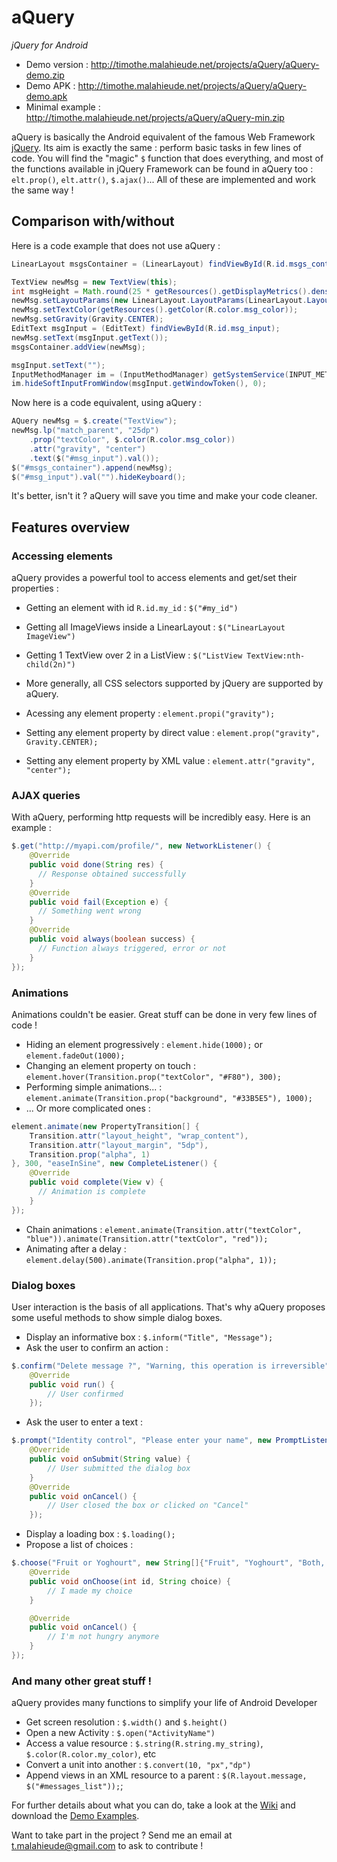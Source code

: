 # aQuery
*jQuery for Android*

* Demo version : http://timothe.malahieude.net/projects/aQuery/aQuery-demo.zip
* Demo APK : http://timothe.malahieude.net/projects/aQuery/aQuery-demo.apk
* Minimal example : http://timothe.malahieude.net/projects/aQuery/aQuery-min.zip

aQuery is basically the Android equivalent of the famous Web Framework [jQuery](https://jquery.com/).
Its aim is exactly the same : perform basic tasks in few lines of code. You will find the "magic" `$` function that does everything, and most of the functions available in jQuery Framework can be found in aQuery too : `elt.prop()`, `elt.attr()`, `$.ajax()`... All of these are implemented and work the same way !

## Comparison with/without
Here is a code example that does not use aQuery :
```java
LinearLayout msgsContainer = (LinearLayout) findViewById(R.id.msgs_container);

TextView newMsg = new TextView(this);
int msgHeight = Math.round(25 * getResources().getDisplayMetrics().density);
newMsg.setLayoutParams(new LinearLayout.LayoutParams(LinearLayout.LayoutParams.MATCH_PARENT, msgHeight));
newMsg.setTextColor(getResources().getColor(R.color.msg_color));
newMsg.setGravity(Gravity.CENTER);
EditText msgInput = (EditText) findViewById(R.id.msg_input);
newMsg.setText(msgInput.getText());
msgsContainer.addView(newMsg);

msgInput.setText("");
InputMethodManager im = (InputMethodManager) getSystemService(INPUT_METHOD_SERVICE);
im.hideSoftInputFromWindow(msgInput.getWindowToken(), 0);
```
Now here is a code equivalent, using aQuery :
```java
AQuery newMsg = $.create("TextView");
newMsg.lp("match_parent", "25dp")
	.prop("textColor", $.color(R.color.msg_color))
	.attr("gravity", "center")
	.text($("#msg_input").val());
$("#msgs_container").append(newMsg);
$("#msg_input").val("").hideKeyboard();
```
It's better, isn't it ? aQuery will save you time and make your code cleaner.

## Features overview
### Accessing elements
aQuery provides a powerful tool to access elements and get/set their properties :
* Getting an element with id `R.id.my_id` : `$("#my_id")`
* Getting all ImageViews inside a LinearLayout : `$("LinearLayout ImageView")`
* Getting 1 TextView over 2 in a ListView : `$("ListView TextView:nth-child(2n)")`
* More generally, all CSS selectors supported by jQuery are supported by aQuery.

* Acessing any element property : `element.propi("gravity");`
* Setting any element property by direct value : `element.prop("gravity", Gravity.CENTER);`
* Setting any element property by XML value : `element.attr("gravity", "center");`

### AJAX queries
With aQuery, performing http requests will be incredibly easy. Here is an example :
```java
$.get("http://myapi.com/profile/", new NetworkListener() {
	@Override
	public void done(String res) {
      // Response obtained successfully
	}
	@Override
	public void fail(Exception e) {
      // Something went wrong
	}
	@Override
	public void always(boolean success) {
      // Function always triggered, error or not
	}
});
```

### Animations
Animations couldn't be easier. Great stuff can be done in very few lines of code !
* Hiding an element progressively : `element.hide(1000);` or `element.fadeOut(1000);`
* Changing an element property on touch : `element.hover(Transition.prop("textColor", "#F80"), 300);`
* Performing simple animations... : `element.animate(Transition.prop("background", "#33B5E5"), 1000);`
* ... Or more complicated ones :
```java
element.animate(new PropertyTransition[] {
    Transition.attr("layout_height", "wrap_content"),
    Transition.attr("layout_margin", "5dp"),
    Transition.prop("alpha", 1)
}, 300, "easeInSine", new CompleteListener() {
	@Override
	public void complete(View v) {
      // Animation is complete
	}
});
```
* Chain animations : `element.animate(Transition.attr("textColor", "blue")).animate(Transition.attr("textColor", "red"));`
* Animating after a delay : `element.delay(500).animate(Transition.prop("alpha", 1));`

### Dialog boxes
User interaction is the basis of all applications. That's why aQuery proposes some useful methods to show simple dialog boxes.
* Display an informative box : `$.inform("Title", "Message");`
* Ask the user to confirm an action :
```java
$.confirm("Delete message ?", "Warning, this operation is irreversible", new Runnable() {
    @Override
    public void run() {
        // User confirmed
    });
```
* Ask the user to enter a text :
```java
$.prompt("Identity control", "Please enter your name", new PromptListener() {
    @Override
    public void onSubmit(String value) {
        // User submitted the dialog box
    }
    @Override
    public void onCancel() {
        // User closed the box or clicked on "Cancel"
    });
```
* Display a loading box : `$.loading();`
* Propose a list of choices :
```java
$.choose("Fruit or Yoghourt", new String[]{"Fruit", "Yoghourt", "Both, please"}, new $Utils.ChoiceListener() {
	@Override
	public void onChoose(int id, String choice) {
        // I made my choice
	}

	@Override
	public void onCancel() {
        // I'm not hungry anymore
	}
});
```

### And many other great stuff !
aQuery provides many functions to simplify your life of Android Developer
* Get screen resolution : `$.width()` and `$.height()`
* Open a new Activity : `$.open("ActivityName")`
* Access a value resource : `$.string(R.string.my_string)`, `$.color(R.color.my_color)`, etc
* Convert a unit into another : `$.convert(10, "px","dp")`
* Append views in an XML resource to a parent : `$(R.layout.message, $("#messages_list"));`;

For further details about what you can do, take a look at the [Wiki](https://github.com/tmalahie/aQuery/wiki) and download the [Demo Examples](http://timothe.malahieude.net/projects/aQuery/aQuery-demo.zip).

Want to take part in the project ? Send me an email at t.malahieude@gmail.com to ask to contribute !
